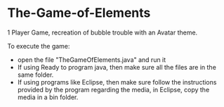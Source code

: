 # The-Game-of-Elements
1 Player Game, recreation of bubble trouble with an Avatar theme. 

To execute the game:
  - open the file "TheGameOfElements.java" and run it
  - If using Ready to program java, then make sure all the files are in the same folder.
  - If using programs like Eclipse, then make sure follow the instructions provided by the program regarding the media, in Eclipse, copy the media in a bin folder. 
